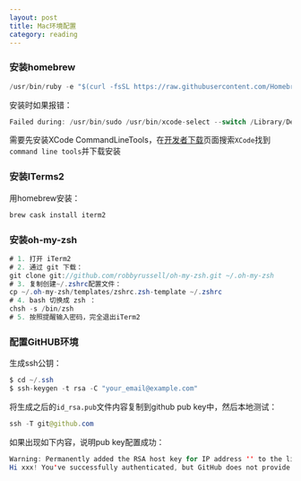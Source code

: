 ```yaml
---
layout: post
title: Mac环境配置
category: reading 
---
```



### 安装homebrew

```java
/usr/bin/ruby -e "$(curl -fsSL https://raw.githubusercontent.com/Homebrew/install/master/install)"
```

安装时如果报错：

```java
Failed during: /usr/bin/sudo /usr/bin/xcode-select --switch /Library/Developer/CommandLineTools
```

需要先安装XCode CommandLineTools，在[开发者下载](https://developer.apple.com/download/more/)页面搜索`XCode`找到`command line tools`并下载安装

### 安装ITerms2

用homebrew安装：

```java
brew cask install iterm2 
```

### 安装oh-my-zsh

```java
# 1. 打开 iTerm2
# 2. 通过 git 下载：
git clone git://github.com/robbyrussell/oh-my-zsh.git ~/.oh-my-zsh
# 3. 复制创建~/.zshrc配置文件：
cp ~/.oh-my-zsh/templates/zshrc.zsh-template ~/.zshrc
# 4. bash 切换成 zsh ：
chsh -s /bin/zsh
# 5. 按照提醒输入密码，完全退出iTerm2

```

### 配置GitHUB环境

生成ssh公钥：

```java
$ cd ~/.ssh
$ ssh-keygen -t rsa -C "your_email@example.com"
```

将生成之后的`id_rsa.pub`文件内容复制到github pub key中，然后本地测试：

```java
ssh -T git@github.com
```

如果出现如下内容，说明pub key配置成功：

```java
Warning: Permanently added the RSA host key for IP address '' to the list of known hosts.
Hi xxx! You've successfully authenticated, but GitHub does not provide shell access.
```